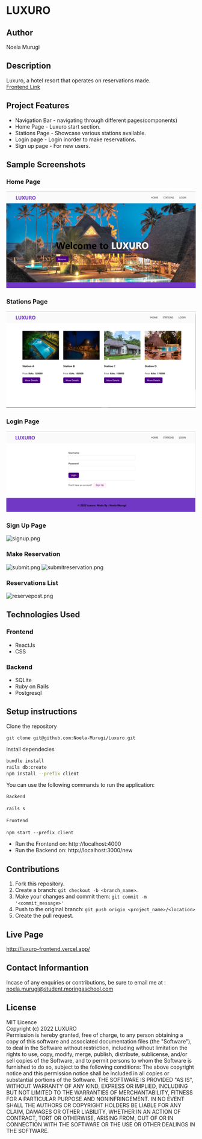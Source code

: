 # LUXURO
## Author
Noela Murugi<br>

## Description
Luxuro, a hotel resort that operates on reservations made.
<br>
[Frontend Link](https://github.com/Noela-Murugi/Luxuro-frontend)

## Project Features

* Navigation Bar - navigating through different pages(components)
* Home Page - Luxuro start section.
* Stations Page - Showcase various stations available.
* Login page - Login inorder to make reservations.
* Sign up page - For new users.

## Sample Screenshots
### Home Page

![home.png](https://github.com/Noela-Murugi/Luxuro-frontend/blob/main/home.png)

### Stations Page

![stations.png](https://github.com/Noela-Murugi/Luxuro-frontend/blob/main/stations.png)

### Login Page

![login.png](https://github.com/Noela-Murugi/Luxuro-frontend/blob/main/login.png)

### Sign Up Page

![signup.png](https://github.com/Noela-Murugi/Luxuro/blob/main/signup.png)

### Make Reservation

![submit.png](https://github.com/Noela-Murugi/Luxuro/blob/main/submit.png)
![submitreservation.png](https://github.com/Noela-Murugi/Luxuro/blob/main/submitreservation.png)

### Reservations List

![reservepost.png](https://github.com/Noela-Murugi/Luxuro/blob/main/reservepost.png)


## Technologies Used

### Frontend
+ ReactJs<br>
+ CSS<br>

### Backend
+ SQLite<br>
+ Ruby on Rails<br>
+ Postgresql<br>

## Setup instructions
Clone the repository
```
git clone git@github.com:Noela-Murugi/Luxuro.git
```

Install dependecies

```sh
bundle install
rails db:create
npm install --prefix client
```


You can use the following commands to run the application:

```
Backend

rails s

Frontend

npm start --prefix client

```
+ Run the Frontend on: http://localhost:4000 <br>
+ Run the Backend on: http://localhost:3000/new <br>

## Contributions

1. Fork this repository.
2. Create a branch: `git checkout -b <branch_name>`.
3. Make your changes and commit them: `git commit -m '<commit_message>'`
4. Push to the original branch: `git push origin <project_name>/<location>`
5. Create the pull request.

## Live Page
http://luxuro-frontend.vercel.app/

## Contact Informantion
Incase of any enquiries or contributions, be sure to email me at :
noela.murugi@student.moringaschool.com


## License
MIT Licence<br>
Copyright (c) 2022 LUXURO<br>
Permission is hereby granted, free of charge, to any person obtaining a copy
of this software and associated documentation files (the "Software"), to deal
in the Software without restriction, including without limitation the rights
to use, copy, modify, merge, publish, distribute, sublicense, and/or sell
copies of the Software, and to permit persons to whom the Software is
furnished to do so, subject to the following conditions:
The above copyright notice and this permission notice shall be included in all
copies or substantial portions of the Software.
THE SOFTWARE IS PROVIDED "AS IS", WITHOUT WARRANTY OF ANY KIND, EXPRESS OR
IMPLIED, INCLUDING BUT NOT LIMITED TO THE WARRANTIES OF MERCHANTABILITY,
FITNESS FOR A PARTICULAR PURPOSE AND NONINFRINGEMENT. IN NO EVENT SHALL THE
AUTHORS OR COPYRIGHT HOLDERS BE LIABLE FOR ANY CLAIM, DAMAGES OR OTHER
LIABILITY, WHETHER IN AN ACTION OF CONTRACT, TORT OR OTHERWISE, ARISING FROM,
OUT OF OR IN CONNECTION WITH THE SOFTWARE OR THE USE OR OTHER DEALINGS IN THE
SOFTWARE.

